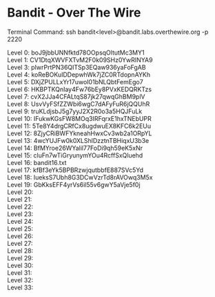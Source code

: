 # Bandit - Over The Wire

Terminal Command:
ssh bandit&lt;level>@bandit.labs.overthewire.org -p 2220

Level 0: boJ9jbbUNNfktd78OOpsqOltutMc3MY1<br/>
Level 1: CV1DtqXWVFXTvM2F0k09SHz0YwRINYA9<br/>
Level 3: pIwrPrtPN36QITSp3EQaw936yaFoFgAB<br/>
Level 4: koReBOKuIDDepwhWk7jZC0RTdopnAYKh<br/>
Level 5: DXjZPULLxYr17uwoI01bNLQbtFemEgo7<br/>
Level 6: HKBPTKQnIay4Fw76bEy8PVxKEDQRKTzs<br/>
Level 7: cvX2JJa4CFALtqS87jk27qwqGhBM9plV<br/>
Level 8: UsvVyFSfZZWbi6wgC7dAFyFuR6jQQUhR<br/>
Level 9: truKLdjsbJ5g7yyJ2X2R0o3a5HQJFuLk<br/>
Level 10: IFukwKGsFW8MOq3IRFqrxE1hxTNEbUPR<br/>
Level 11: 5Te8Y4drgCRfCx8ugdwuEX8KFC6k2EUu<br/>
Level 12: 8ZjyCRiBWFYkneahHwxCv3wb2a1ORpYL<br/>
Level 13: 4wcYUJFw0k0XLShlDzztnTBHiqxU3b3e<br/>
Level 14: BfMYroe26WYalil77FoDi9qh59eK5xNr<br/>
Level 15: cluFn7wTiGryunymYOu4RcffSxQluehd<br/>
Level 16: bandit16.txt<br/>
Level 17: kfBf3eYk5BPBRzwjqutbbfE887SVc5Yd<br/>
Level 18: IueksS7Ubh8G3DCwVzrTd8rAVOwq3M5x<br/>
Level 19: GbKksEFF4yrVs6il55v6gwY5aVje5f0j<br/>
Level 20: <br/>
Level 21: <br/>
Level 22: <br/>
Level 23: <br/>
Level 24: <br/>
Level 25: <br/>
Level 26: <br/>
Level 27: <br/>
Level 28: <br/>
Level 29: <br/>
Level 30: <br/>
Level 31: <br/>
Level 32: <br/>
Level 33: <br/>